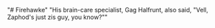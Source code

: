"# Firehawke" 
"His brain-care specialist, Gag Halfrunt, also said, "Vell, Zaphod's just zis guy, you know?"" 
